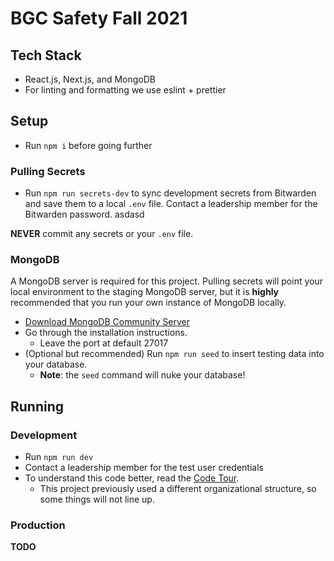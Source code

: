 # BGC Safety Fall 2021

## Tech Stack

- React.js, Next.js, and MongoDB
- For linting and formatting we use eslint + prettier

## Setup

- Run `npm i` before going further

### Pulling Secrets

- Run `npm run secrets-dev` to sync development secrets from Bitwarden and save them to a local `.env` file. Contact a leadership member for the Bitwarden password. asdasd

**NEVER** commit any secrets or your `.env` file.

### MongoDB

A MongoDB server is required for this project. Pulling secrets will point your local environment to the staging MongoDB server, but it is **highly** recommended that you run your own instance of MongoDB locally.

- [Download MongoDB Community Server](https://www.mongodb.com/download-center/community)
- Go through the installation instructions.
  - Leave the port at default 27017
- (Optional but recommended) Run `npm run seed` to insert testing data into your database.
  - **Note**: the `seed` command will nuke your database!

## Running

### Development

- Run `npm run dev`
- Contact a leadership member for the test user credentials
- To understand this code better, read the [Code Tour](/CODETOUR.md).
  - This project previously used a different organizational structure, so some things will not line up.

### Production

**TODO**

